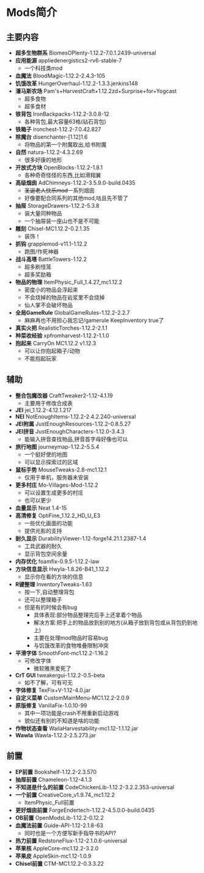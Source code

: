 # Mods简介
## 主要内容		
- **超多生物群系**	BiomesOPlenty-1.12.2-7.0.1.2439-universal
- **应用能源** appliedenergistics2-rv6-stable-7
  - 一个科技类mod
- **血魔法** BloodMagic-1.12.2-2.4.3-105
- **饥饿改革**	HungerOverhaul-1.12.2-1.3.3.jenkins148
- **潘马斯农场** Pam's+HarvestCraft+1.12.2zd+Surprise+for+Yogcast
  - 超多食物
  - 超多食材
- **铁背包**	IronBackpacks-1.12.2-3.0.8-12
  - 各种背包,最大容量63格(钻石背包)
- **铁箱子**	ironchest-1.12.2-7.0.42.827
- **除魔台** disenchanter-[1.12]1.6
  - 将物品的第一个附魔取出,给书附魔
- **自然**	natura-1.12.2-4.3.2.69
  - 很多好康的地形
- **开放式方块**	OpenBlocks-1.12.2-1.8.1 
  - 各种奇奇怪怪的东西,比如滑翔翼
- **高级烟囱** AdChimneys-1.12.2-3.5.9.0-build.0435
  - ~~圣诞老人快乐mod~~一系列烟囱
  - 好像要配合同系列的其他mod,咕且先不管了
- **抽屉**	StorageDrawers-1.12.2-5.3.8	
  - 装大量同种物品
  - 一个抽屉装一座山也不是不可能
- **雕刻**	Chisel-MC1.12.2-0.2.1.35	
  - 装饰！
- **抓钩**	grapplemod-v11.1-1.12.2	
  - 跑图/作死神器
- **战斗高塔** BattleTowers-1.12.2
  - 超多刷怪笼
  - 超多奖励箱
- **物品的物理** ItemPhysic_Full_1.4.27_mc1.12.2
  - 密度小的物品会浮起来
  - 不会烧掉的物品在岩浆里不会烧掉
  - 仙人掌不会破坏物品
- **全局GameRule** GlobalGameRules-1.12.2-2.2.7
  - 麻麻再也不用担心我忘记/gamerule KeepInventory true了
- **真实火把** RealisticTorches-1.12.2-2.1.1
- **种菜收经验** xpfromharvest-1.12.2-1.1.0
- **抱起来** CarryOn MC1.12.2 v1.12.3
  - 可以让你抱起箱子/动物
  - 不能抱起玩家
## 辅助		
- **整合包魔改器**	CraftTweaker2-1.12-4.1.19
  - 主要用于修改合成表	
- **JEI**	jei_1.12.2-4.12.1.217	
- **NEI**	NotEnoughItems-1.12.2-2.4.2.240-universal	
- **JEI附属**	JustEnoughResources-1.12.2-0.8.5.27	
- **JEI拼音**	JustEnoughCharacters-1.12.0-3.4.3
  - 能输入拼音查找物品,拼音首字母好像也可以
- **旅行地图**	journeymap-1.12.2-5.5.4
  - 一个挺好使的地图
  - 可以显示探索过的区域
- **鼠标手势**	MouseTweaks-2.8-mc1.12.1	
  - 仅用于单机，服务器未安装
- **更多村庄**	Mo-Villages-Mod-1.12.2
  - 可以设置生成更多的村庄
  - 也可以更少	
- **血量显示**	Neat 1.4-15	
- **高清修复**	OptiFine_1.12.2_HD_U_E3	
  - 一些优化画面的功能
  - 提供光影的支持
- **耐久显示**	DurabilityViewer-1.12-forge14.21.1.2387-1.4
  - 工具武器的耐久
  - 显示背包空间余量
- **内存优化**	foamfix-0.9.5-1.12.2-law	
- **方块信息显示**	Hwyla-1.8.26-B41_1.12.2
  - 显示你在看的方块的信息	
- **R键整理**	InventoryTweaks-1.63
  - 按一下,自动整理背包
  - 还可以整理箱子
  - 但是有的时候会有bug
    - 具体表现:部分物品整理完后手上还拿着个物品
    - 解决方案:把手上的物品放到别的地方(从箱子放到背包或从背包扔到地上)
    - 主要在处理mod物品时容易bug
    - 与饥饿改革的食物堆叠限制冲突
- **平滑字体**	SmoothFont-mc1.12.2-1.16.2	
  - 可修改字体
    - 微软雅黑爱死了
- **CrT GUI**	tweakergui-1.12.2-0.5-beta	
  - 如不了解，可有可无
- **字体修复** TexFix+V-1.12-4.0.jar
- **自定义菜单** CustomMainMenu-MC1.12.2-2.0.9
- **原版修复**	VanillaFix-1.0.10-99	
	- 其中一项功能是crash不用重新启动游戏
	- 貌似还有别的不知道是啥的功能
- **作物状态查看** WailaHarvestability-mc1.12-1.1.12.jar
- **Wawla** Wawla-1.12.2-2.5.273.jar
## 前置		
- **EP前置**	Bookshelf-1.12.2-2.3.570	
- **抽屉前置**	Chameleon-1.12-4.1.3	
- **不知道是什么的前置**	CodeChickenLib-1.12.2-3.2.2.353-universal
- **一个前置** CreativeCore_v1.9.74_mc1.12.2
  - ItemPhysic_Full前置
- **更好烟囱前置** ForgeEndertech-1.12.2-4.5.0.0-build.0435
- **OB前置**	OpenModsLib-1.12.2-0.12.2	
- **血魔法前置** Guide-API-1.12-2.1.8-63
  - 同时也是一个方便写新手指导书的API?
- **热力前置**	RedstoneFlux-1.12-2.1.0.6-universal	
- **苹果核**	AppleCore-mc1.12.2-3.2.0	
- **苹果皮**	AppleSkin-mc1.12-1.0.9	
- **Chisel前置**	CTM-MC1.12.2-0.3.3.22	

